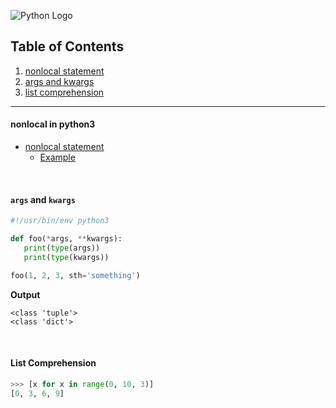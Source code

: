 ![Python Logo](https://www.python.org/static/community_logos/python-logo.png)

## Table of Contents
1. [nonlocal statement]()
1. [args and kwargs]()
1. [list comprehension]()

---

#### nonlocal in python3

- [nonlocal statement](https://docs.python.org/3/reference/simple_stmts.html#grammar-token-nonlocal-stmt)
   - [Example](https://www.cnblogs.com/z360519549/p/5172020.html)

<br>

#### `args` and `kwargs`

```python
#!/usr/bin/env python3

def foo(*args, **kwargs):
   print(type(args))
   print(type(kwargs))

foo(1, 2, 3, sth='something')    
```

**Output**

```
<class 'tuple'>
<class 'dict'>
```

<br>

#### List Comprehension

```python
>>> [x for x in range(0, 10, 3)]
[0, 3, 6, 9]
```
